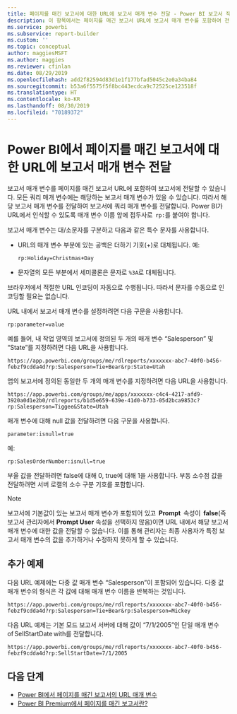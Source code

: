 ```yaml
---
title: 페이지를 매긴 보고서에 대한 URL에 보고서 매개 변수 전달 - Power BI 보고서 작성기
description: 이 항목에서는 페이지를 매긴 보고서 URL에 보고서 매개 변수를 포함하여 전달하는 방법에 대해 설명합니다.
ms.service: powerbi
ms.subservice: report-builder
ms.custom: ''
ms.topic: conceptual
author: maggiesMSFT
ms.author: maggies
ms.reviewer: cfinlan
ms.date: 08/29/2019
ms.openlocfilehash: add2f82594d83d1e1f177bfad5045c2e0a34ba84
ms.sourcegitcommit: b53a6f5575f5f8bc443ecdca9c72525ce123518f
ms.translationtype: HT
ms.contentlocale: ko-KR
ms.lasthandoff: 08/30/2019
ms.locfileid: "70189372"
---
```

# <a name="pass-a-report-parameter-in-a-url-for-a-paginated-report-in-power-bi"></a>Power BI에서 페이지를 매긴 보고서에 대한 URL에 보고서 매개 변수 전달 

보고서 매개 변수를 페이지를 매긴 보고서 URL에 포함하여 보고서에 전달할 수 있습니다. 모든 쿼리 매개 변수에는 해당하는 보고서 매개 변수가 있을 수 있습니다. 따라서 해당 보고서 매개 변수를 전달하여 보고서에 쿼리 매개 변수를 전달합니다. Power BI가 URL에서 인식할 수 있도록 매개 변수 이름 앞에 접두사로  `rp:`를 붙여야 합니다. 

보고서 매개 변수는 대/소문자를 구분하고 다음과 같은 특수 문자를 사용합니다. 

- URL의 매개 변수 부분에 있는 공백은 더하기 기호(+)로 대체됩니다.  예: 

    ```rp:Holiday=Christmas+Day```

- 문자열의 모든 부분에서 세미콜론은 문자로 `%3A`로 대체됩니다.

브라우저에서 적절한 URL 인코딩이 자동으로 수행됩니다. 따라서 문자를 수동으로 인코딩할 필요는 없습니다. 

URL 내에서 보고서 매개 변수를 설정하려면 다음 구문을 사용합니다. 

```
rp:parameter=value
```

예를 들어, 내 작업 영역의 보고서에 정의된 두 개의 매개 변수 “Salesperson” 및 “State”를 지정하려면 다음 URL을 사용합니다. 

```
https://app.powerbi.com/groups/me/rdlreports/xxxxxxx-abc7-40f0-b456-febzf9cdda4d?rp:Salesperson=Tie+Bear&rp:State=Utah 
```

앱의 보고서에 정의된 동일한 두 개의 매개 변수를 지정하려면 다음 URL을 사용합니다. 

```
https://app.powerbi.com/groups/me/apps/xxxxxxx-c4c4-4217-afd9-3920a0d1e2b0/rdlreports/b1d5e659-639e-41d0-b733-05d2bca9853c?rp:Salesperson=Tiggee&State=Utah 
```

매개 변수에 대해 null 값을 전달하려면 다음 구문을 사용합니다. 

```
parameter:isnull=true
```

예:

```
rp:SalesOrderNumber:isnull=true
```

부울 값을 전달하려면 false에 대해 0, true에 대해 1을 사용합니다. 부동 소수점 값을 전달하려면 서버 로캘의 소수 구분 기호를 포함합니다.

> [!NOTE]
> 보고서에 기본값이 있는 보고서 매개 변수가 포함되어 있고  **Prompt**  속성이  **false**(즉 보고서 관리자에서 **Prompt User** 속성을 선택하지 않음)이면 URL 내에서 해당 보고서 매개 변수에 대한 값을 전달할 수 없습니다. 이를 통해 관리자는 최종 사용자가 특정 보고서 매개 변수의 값을 추가하거나 수정하지 못하게 할 수 있습니다.

## <a name="additional-examples"></a>추가 예제 

다음 URL 예제에는 다중 값 매개 변수 “Salesperson”이 포함되어 있습니다. 다중 값 매개 변수의 형식은 각 값에 대해 매개 변수 이름을 반복하는 것입니다. 

```
https://app.powerbi.com/groups/me/rdlreports/xxxxxxx-abc7-40f0-b456-febzf9cdda4d?rp:Salesperson=Tie+Bear&rp:Salesperson=Mickey 
```

다음 URL 예제는 기본 모드 보고서 서버에 대해 값이 “7/1/2005”인 단일 매개 변수 of SellStartDate with를 전달합니다.

```
https://app.powerbi.com/groups/me/rdlreports/xxxxxxx-abc7-40f0-b456-febzf9cdda4d?rp:SellStartDate=7/1/2005
```

## <a name="next-steps"></a>다음 단계

- [Power BI에서 페이지를 매긴 보고서의 URL 매개 변수](report-builder-url-parameters.md)
- [Power BI Premium에서 페이지를 매긴 보고서란?](paginated-reports-report-builder-power-bi.md)